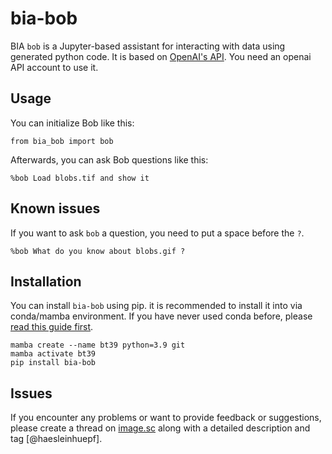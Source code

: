# bia-bob

BIA `bob` is a Jupyter-based assistant for interacting with data using generated python code. It is based on [OpenAI's API](https://openai.com/blog/openai-api). You need an openai API account to use it.

## Usage

You can initialize Bob like this:
```
from bia_bob import bob
```

Afterwards, you can ask Bob questions like this:
```
%bob Load blobs.tif and show it
```


## Known issues

If you want to ask `bob` a question, you need to put a space before the `?`.

```
%bob What do you know about blobs.gif ?
```

## Installation

You can install `bia-bob` using pip. it is recommended to install it into via conda/mamba environment. If you have never used conda before, please [read this guide first](https://biapol.github.io/blog/mara_lampert/getting_started_with_mambaforge_and_python/readme.html).  

```
mamba create --name bt39 python=3.9 git
mamba activate bt39
pip install bia-bob
```


## Issues

If you encounter any problems or want to provide feedback or suggestions, please create a thread on [image.sc](https://image.sc) along with a detailed description and tag [@haesleinhuepf].





